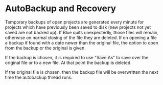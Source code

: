 AutoBackup and Recovery 
=======================

Temporary backups of open projects are generated every minute for
projects which have previously been saved to disk (new projects not yet
saved are not backed up). If Blue quits unexpectedly, those files will
remain, otherwise on normal closing of the file they are deleted. If on
opening a file a backup if found with a date newer than the original
file, the option to open from the backup or the original is given.

If the backup is chosen, it is required to use "Save As" to save over
the original file or to a new file. At that point the backup is deleted.

If the original file is chosen, then the backup file will be overwritten
the next time the autobackup thread runs.
